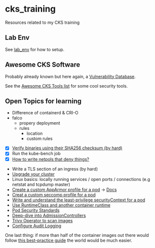 # cks_training

Resources related to my CKS training

## Lab Env

See [lab_env](./lab_env) for how to setup.

## Awesome CKS Software

Probably already known but here again, a [Vulnerability Database](https://nvd.nist.gov/vuln/search).

See the [Awesome CKS Tools list](https://github.com/stars/the-technat/lists/awesome-cks-tools) for some cool security tools.

## Open Topics for learning

- Difference of containerd & CRI-O
- falco
  - propery deployment
  - rules
    - location
    - custom rules
- [x] [Verify binaries using their SHA256 checksum (by hard)](https://kubernetes.io/docs/tasks/tools/install-kubectl-linux/)
- [x] Run the kube-bench job
- [x] [How to write netpols that deny things?](https://kubernetes.io/docs/tasks/administer-cluster/securing-a-cluster/#restricting-cloud-metadata-api-access)
- Write a TLS section of an ingress (by hard)
- [Upgrade your cluster](https://kubernetes.io/docs/tasks/administer-cluster/cluster-upgrade/)
- Linux basics: locally running services / open ports / connections (e.g netstat and tcpdump master)
- [Create a custom AppArmor profile for a pod](https://kubernetes.io/docs/tutorials/security/apparmor/) -> [Docs](https://gitlab.com/apparmor/apparmor/-/wikis/Documentation)
- [Creat a custom seccomp profile for a pod](https://kubernetes.io/docs/tutorials/security/seccomp/)
- [Write and understand the least-privilege securityContext for a pod](https://kubernetes.io/docs/tasks/configure-pod-container/security-context/)
- [Use RuntimeClass and another container runtime](https://kubernetes.io/docs/concepts/containers/runtime-class/)
- [Pod Security Standards](https://kubernetes.io/docs/concepts/security/pod-security-standards)
- [Deep-dive into AdmissionControllers](https://kubernetes.io/docs/reference/access-authn-authz/admission-controllers)
- [Trivy Operator to scan images](https://github.com/aquasecurity/trivy-operator)
- [Configure Audit Logging](https://kubernetes.io/docs/tasks/debug/debug-cluster/audit/)

One last thing: if more than half of the container images out there would follow [this best-practice guide](https://sysdig.com/blog/dockerfile-best-practices/) the world would be much easier.
